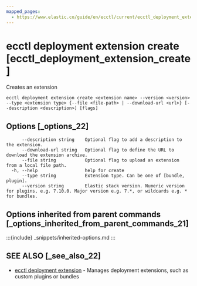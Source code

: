 ```yaml
---
mapped_pages:
  - https://www.elastic.co/guide/en/ecctl/current/ecctl_deployment_extension_create.html
---
```


# ecctl deployment extension create [ecctl_deployment_extension_create]

Creates an extension

```
ecctl deployment extension create <extension name> --version <version> --type <extension type> {--file <file-path> | --download-url <url>} [--description <description>] [flags]
```


## Options [_options_22]

```
      --description string    Optional flag to add a description to the extension.
      --download-url string   Optional flag to define the URL to download the extension archive.
      --file string           Optional flag to upload an extension from a local file path.
  -h, --help                  help for create
      --type string           Extension type. Can be one of [bundle, plugin].
      --version string        Elastic stack version. Numeric version for plugins, e.g. 7.10.0. Major version e.g. 7.*, or wildcards e.g. * for bundles.
```


## Options inherited from parent commands [_options_inherited_from_parent_commands_21]

:::{include} _snippets/inherited-options.md
:::


## SEE ALSO [_see_also_22]

* [ecctl deployment extension](/reference/ecctl_deployment_extension.md)	 - Manages deployment extensions, such as custom plugins or bundles

